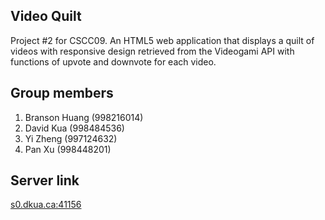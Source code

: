 ## Video Quilt

Project #2 for CSCC09. An HTML5 web application that displays a quilt of videos with responsive design
retrieved from the Videogami API with functions of upvote and downvote for each video.


## Group members

1. Branson Huang (998216014)
2. David Kua (998484536)
3. Yi Zheng (997124632)
4. Pan Xu (998448201)

## Server link

[s0.dkua.ca:41156](s0.dkua.ca:41156)
